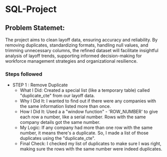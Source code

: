 # SQL-Project
## Problem Statemet: 
The project aims to clean layoff data, ensuring accuracy and reliability. By removing duplicates, standardizing formats, handling null values, and trimming unnecessary columns, the refined dataset will facilitate insightful analysis of layoff trends, supporting informed decision-making for workforce management strategies and organizational resilience.

### Steps followed 
- STEP 1 : Remove Duplicate
   - What I Did: Created a special list (like a temporary table) called "duplicate_cte" from our layoff data.
   - Why I Did It: I wanted to find out if there were any companies with the same information listed more than once.
   - How I Did It: Used a a "window function" - 'ROW_NUMBER' to give each row a number, like a serial number. Rows with the same company details got the same number.
   - My Logic: If any company had more than one row with the same number, it means there's a duplicate. So, I made a list of those duplicates using the "duplicate_cte".
   - Final Check: I checked my list of duplicates to make sure I was right, making sure the rows with the same number were indeed duplicates.


 
